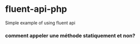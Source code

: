 # fluent-api-php
Simple example of using fluent api

<H3>comment appeler une méthode statiquement et non? </H3>

